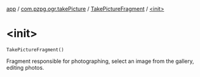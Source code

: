 [app](../../index.md) / [com.pzpg.ogr.takePicture](../index.md) / [TakePictureFragment](index.md) / [&lt;init&gt;](./-init-.md)

# &lt;init&gt;

`TakePictureFragment()`

Fragment responsible for photographing, select an image from the gallery, editing photos.

